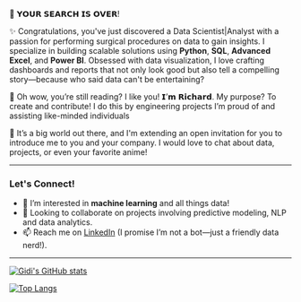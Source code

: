 🔎 𝗬𝗢𝗨𝗥 𝗦𝗘𝗔𝗥𝗖𝗛 𝗜𝗦 𝗢𝗩𝗘𝗥!

✨ Congratulations, you've just discovered a Data Scientist|Analyst with a passion for performing surgical procedures on data to gain insights. I specialize in building scalable solutions using **Python**, **SQL**, **Advanced Excel**, and **Power BI**. Obsessed with data visualization, I love crafting dashboards and reports that not only look good but also tell a compelling story—because who said data can't be entertaining?

👋 Oh wow, you’re still reading? I like you! 𝗜’𝗺 𝗥𝗶𝗰𝗵𝗮𝗿𝗱. My purpose? To create and contribute! I do this by engineering projects I’m proud of and assisting like-minded individuals

💌 It’s a big world out there, and I'm extending an open invitation for you to introduce me to you and your company. I would love to chat about data, projects, or even your favorite anime!

---

### Let's Connect!

- 👀 I’m interested in **machine learning** and all things data!
- 💞️ Looking to collaborate on projects involving predictive modeling, NLP and data analytics.
- 📫 Reach me on [LinkedIn](https://www.linkedin.com/in/richard-gidi) (I promise I’m not a bot—just a friendly data nerd!).

---
[![Gidi's GitHub stats](https://github-readme-stats.vercel.app/api?username=Richard-Gidi&show_icons=true)](https://github.com/Richard-Gidi/github-readme-stats)

[![Top Langs](https://github-readme-stats.vercel.app/api/top-langs/?username=Richard-Gidi)](https://github.com/Richard-Gidi/github-readme-stats)



